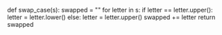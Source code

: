 def swap_case(s):
    swapped = ""
    for letter in s:
        if letter == letter.upper():
            letter = letter.lower()
        else:
            letter = letter.upper()
        swapped += letter
    return swapped
